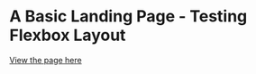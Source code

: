 # A Basic Landing Page - Testing Flexbox Layout

[View the page here](https://monksedo.github.io/landingpage-flexbox/)
